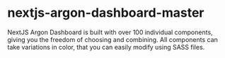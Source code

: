 # nextjs-argon-dashboard-master
NextJS Argon Dashboard is built with over 100 individual components, giving you the freedom of choosing and combining. All components can take variations in color, that you can easily modify using SASS files.
